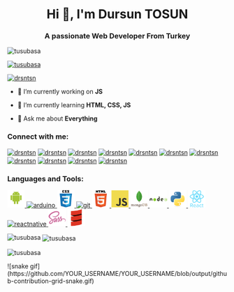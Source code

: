 <h1 align="center">Hi 👋, I'm Dursun TOSUN</h1>
<h3 align="center">A passionate Web Developer From Turkey</h3>

<p align="left"> <img src="https://komarev.com/ghpvc/?username=tusubasa&label=Profile%20views&color=0e75b6&style=flat" alt="tusubasa" /> </p>

<p align="left"> <a href="https://github.com/ryo-ma/github-profile-trophy"><img src="https://github-profile-trophy.vercel.app/?username=tusubasa" alt="tusubasa" /></a> </p>

<p align="left"> <a href="https://twitter.com/drsntsn" target="blank"><img src="https://img.shields.io/twitter/follow/drsntsn?logo=twitter&style=for-the-badge" alt="drsntsn" /></a> </p>

- 🔭 I’m currently working on **JS**

- 🌱 I’m currently learning **HTML, CSS, JS**

- 💬 Ask me about **Everything**

<h3 align="left">Connect with me:</h3>
<p align="left">
<a href="https://codepen.io/drsntsn" target="blank"><img align="center" src="https://raw.githubusercontent.com/rahuldkjain/github-profile-readme-generator/master/src/images/icons/Social/codepen.svg" alt="drsntsn" height="30" width="40" /></a>
<a href="https://twitter.com/drsntsn" target="blank"><img align="center" src="https://raw.githubusercontent.com/rahuldkjain/github-profile-readme-generator/master/src/images/icons/Social/twitter.svg" alt="drsntsn" height="30" width="40" /></a>
<a href="https://linkedin.com/in/drsntsn" target="blank"><img align="center" src="https://raw.githubusercontent.com/rahuldkjain/github-profile-readme-generator/master/src/images/icons/Social/linked-in-alt.svg" alt="drsntsn" height="30" width="40" /></a>
<a href="https://stackoverflow.com/users/drsntsn" target="blank"><img align="center" src="https://raw.githubusercontent.com/rahuldkjain/github-profile-readme-generator/master/src/images/icons/Social/stack-overflow.svg" alt="drsntsn" height="30" width="40" /></a>
<a href="https://kaggle.com/drsntsn" target="blank"><img align="center" src="https://raw.githubusercontent.com/rahuldkjain/github-profile-readme-generator/master/src/images/icons/Social/kaggle.svg" alt="drsntsn" height="30" width="40" /></a>
<a href="https://fb.com/drsntsn" target="blank"><img align="center" src="https://raw.githubusercontent.com/rahuldkjain/github-profile-readme-generator/master/src/images/icons/Social/facebook.svg" alt="drsntsn" height="30" width="40" /></a>
<a href="https://instagram.com/drsntsn" target="blank"><img align="center" src="https://raw.githubusercontent.com/rahuldkjain/github-profile-readme-generator/master/src/images/icons/Social/instagram.svg" alt="drsntsn" height="30" width="40" /></a>
<a href="https://medium.com/drsntsn" target="blank"><img align="center" src="https://raw.githubusercontent.com/rahuldkjain/github-profile-readme-generator/master/src/images/icons/Social/medium.svg" alt="drsntsn" height="30" width="40" /></a>
<a href="https://www.youtube.com/c/drsntsn" target="blank"><img align="center" src="https://raw.githubusercontent.com/rahuldkjain/github-profile-readme-generator/master/src/images/icons/Social/youtube.svg" alt="drsntsn" height="30" width="40" /></a>
<a href="https://www.hackerrank.com/drsntsn" target="blank"><img align="center" src="https://raw.githubusercontent.com/rahuldkjain/github-profile-readme-generator/master/src/images/icons/Social/hackerrank.svg" alt="drsntsn" height="30" width="40" /></a>
<a href="https://discord.gg/drsntsn" target="blank"><img align="center" src="https://raw.githubusercontent.com/rahuldkjain/github-profile-readme-generator/master/src/images/icons/Social/discord.svg" alt="drsntsn" height="30" width="40" /></a>
</p>

<h3 align="left">Languages and Tools:</h3>
<p align="left"> <a href="https://developer.android.com" target="_blank" rel="noreferrer"> <img src="https://raw.githubusercontent.com/devicons/devicon/master/icons/android/android-original-wordmark.svg" alt="android" width="40" height="40"/> </a> <a href="https://www.arduino.cc/" target="_blank" rel="noreferrer"> <img src="https://cdn.worldvectorlogo.com/logos/arduino-1.svg" alt="arduino" width="40" height="40"/> </a> <a href="https://www.w3schools.com/css/" target="_blank" rel="noreferrer"> <img src="https://raw.githubusercontent.com/devicons/devicon/master/icons/css3/css3-original-wordmark.svg" alt="css3" width="40" height="40"/> </a> <a href="https://git-scm.com/" target="_blank" rel="noreferrer"> <img src="https://www.vectorlogo.zone/logos/git-scm/git-scm-icon.svg" alt="git" width="40" height="40"/> </a> <a href="https://www.w3.org/html/" target="_blank" rel="noreferrer"> <img src="https://raw.githubusercontent.com/devicons/devicon/master/icons/html5/html5-original-wordmark.svg" alt="html5" width="40" height="40"/> </a> <a href="https://developer.mozilla.org/en-US/docs/Web/JavaScript" target="_blank" rel="noreferrer"> <img src="https://raw.githubusercontent.com/devicons/devicon/master/icons/javascript/javascript-original.svg" alt="javascript" width="40" height="40"/> </a> <a href="https://www.mongodb.com/" target="_blank" rel="noreferrer"> <img src="https://raw.githubusercontent.com/devicons/devicon/master/icons/mongodb/mongodb-original-wordmark.svg" alt="mongodb" width="40" height="40"/> </a> <a href="https://nodejs.org" target="_blank" rel="noreferrer"> <img src="https://raw.githubusercontent.com/devicons/devicon/master/icons/nodejs/nodejs-original-wordmark.svg" alt="nodejs" width="40" height="40"/> </a> <a href="https://www.python.org" target="_blank" rel="noreferrer"> <img src="https://raw.githubusercontent.com/devicons/devicon/master/icons/python/python-original.svg" alt="python" width="40" height="40"/> </a> <a href="https://reactjs.org/" target="_blank" rel="noreferrer"> <img src="https://raw.githubusercontent.com/devicons/devicon/master/icons/react/react-original-wordmark.svg" alt="react" width="40" height="40"/> </a> <a href="https://reactnative.dev/" target="_blank" rel="noreferrer"> <img src="https://reactnative.dev/img/header_logo.svg" alt="reactnative" width="40" height="40"/> </a> <a href="https://sass-lang.com" target="_blank" rel="noreferrer"> <img src="https://raw.githubusercontent.com/devicons/devicon/master/icons/sass/sass-original.svg" alt="sass" width="40" height="40"/> </a> <a href="https://www.scala-lang.org" target="_blank" rel="noreferrer"> <img src="https://raw.githubusercontent.com/devicons/devicon/master/icons/scala/scala-original.svg" alt="scala" width="40" height="40"/> </a> </p>

<p><img align="left" src="https://github-readme-stats.vercel.app/api/top-langs?username=tusubasa&show_icons=true&locale=en&layout=compact" alt="tusubasa" /></p>

<p>&nbsp;<img align="center" src="https://github-readme-stats.vercel.app/api?username=tusubasa&show_icons=true&locale=en" alt="tusubasa" /></p>

<p><img align="center" src="https://github-readme-streak-stats.herokuapp.com/?user=tusubasa&" alt="tusubasa" /></p>
![snake gif](https://github.com/YOUR_USERNAME/YOUR_USERNAME/blob/output/github-contribution-grid-snake.gif)
